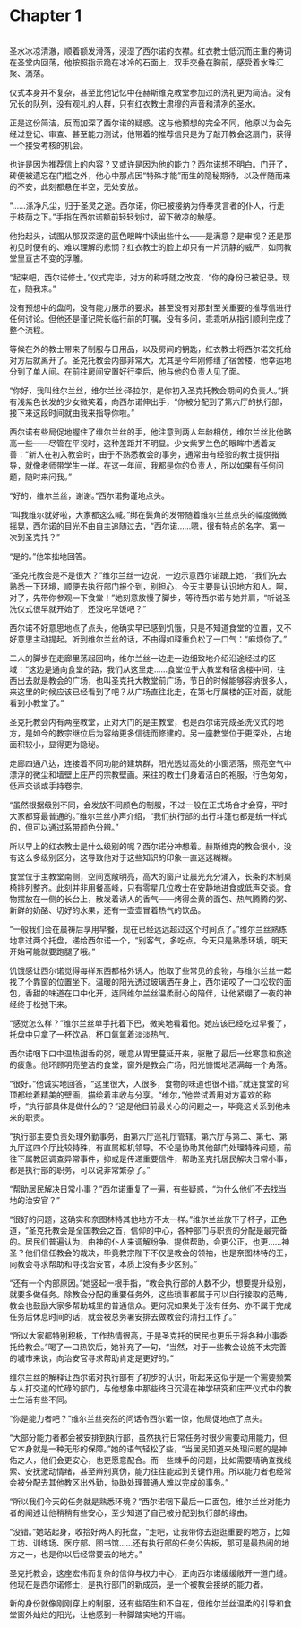 # Chapter 1

<br>
圣水冰凉清澈，顺着额发滑落，浸湿了西尔诺的衣襟。红衣教士低沉而庄重的祷词在圣堂内回荡，他按照指示跪在冰冷的石面上，双手交叠在胸前，感受着水珠汇聚、滴落。

仪式本身并不复杂，甚至比他记忆中在赫斯维克教堂参加过的洗礼更为简洁。没有冗长的队列，没有观礼的人群，只有红衣教士肃穆的声音和清冽的圣水。

正是这份简洁，反而加深了西尔诺的疑惑。这与他预想的完全不同，他原以为会先经过登记、审查、甚至能力测试，他带着的推荐信只是为了敲开教会这扇门，获得一个接受考核的机会。

也许是因为推荐信上的内容？又或许是因为他的能力？西尔诺想不明白。门开了，砖便被遗忘在门槛之外，他心中那点因“特殊才能”而生的隐秘期待，以及伴随而来的不安，此刻都悬在半空，无处安放。

“……涤净凡尘，归于圣灵之途。西尔诺，你已被接纳为侍奉灵言者的仆人，行走于枝荫之下。”手指在西尔诺额前轻轻划过，留下微凉的触感。

他抬起头，试图从那双深邃的蓝色眼眸中读出些什么——是满意？是审视？还是那初见时便有的、难以理解的悲悯？红衣教士的脸上却只有一片沉静的威严，如同教堂里亘古不变的浮雕。

“起来吧，西尔诺修士。”仪式完毕，对方的称呼随之改变，“你的身份已被记录。现在，随我来。”

没有预想中的盘问，没有能力展示的要求，甚至没有对那封至关重要的推荐信进行任何讨论。但他还是谨记院长临行前的叮嘱，没有多问，乖乖听从指引顺利完成了整个流程。

等候在外的教士带来了制服与日用品，以及房间的钥匙，红衣教士将西尔诺交托给对方后就离开了。圣克托教会内部非常大，尤其是今年刚修缮了宿舍楼，他幸运地分到了单人间。在前往房间安置好行李后，他与他的负责人见了面。

“你好，我叫维尔兰丝，维尔兰丝·泽拉尔，是你初入圣克托教会期间的负责人。”拥有浅紫色长发的少女微笑着，向西尔诺伸出手，“你被分配到了第六厅的执行部，接下来这段时间就由我来指导你啦。”

西尔诺有些局促地握住了维尔兰丝的手，他注意到两人年龄相仿，维尔兰丝比他略高一些——尽管在平视时，这种差距并不明显。少女紫罗兰色的眼眸中透着友善：“新人在初入教会时，由于不熟悉教会的事务，通常由有经验的教士提供指导，就像老师带学生一样。在这一年间，我都是你的负责人，所以如果有任何问题，随时来问我。”

“好的，维尔兰丝，谢谢。”西尔诺拘谨地点头。

“叫我维尔就好啦，大家都这么喊。”绑在鬓角的发带随着维尔兰丝点头的幅度微微摇晃，西尔诺的目光不由自主追随过去，“西尔诺……嗯，很有特点的名字。第一次到圣克托？”

“是的。”他笨拙地回答。

“圣克托教会是不是很大？”维尔兰丝一边说，一边示意西尔诺跟上她，“我们先去熟悉一下环境，顺便去执行部门报个到，别担心，今天主要是认识地方和人。啊，对了，先带你参观一下食堂！”她刻意放慢了脚步，等待西尔诺与她并肩，“听说圣洗仪式很早就开始了，还没吃早饭吧？”

西尔诺不好意思地点了点头，他确实早已感到饥饿，只是不知道食堂的位置，又不好意思主动提起。听到维尔兰丝的话，不由得如释重负松了一口气：“麻烦你了。”

二人的脚步在走廊里荡起回响，维尔兰丝一边走一边细致地介绍沿途经过的区域：“这边是通向食堂的路，我们从这里走……食堂位于大教堂和宿舍楼中间，往西出去就是教会的广场，也叫圣克托大教堂前广场，节日的时候能够容纳很多人，来这里的时候应该已经看到了吧？从广场直往北走，在第七厅属楼的正对面，就能看到小教堂了。”

圣克托教会内有两座教堂，正对大门的是主教堂，也是西尔诺完成圣洗仪式的地方，是如今的教宗继位后为容纳更多信徒而修建的。另一座教堂位于更深处，占地面积较小，显得更为隐秘。

走廊四通八达，连接着不同功能的建筑群，阳光透过高处的小窗洒落，照亮空气中漂浮的微尘和墙壁上庄严的宗教壁画。来往的教士们身着洁白的袍服，行色匆匆，低声交谈或手持卷宗。

“虽然根据级别不同，会发放不同颜色的制服，不过一般在正式场合才会穿，平时大家都穿最普通的。”维尔兰丝小声介绍，“我们执行部的出行斗篷也都是统一样式的，但可以通过系带颜色分辨。”

所以早上的红衣教士是什么级别的呢？西尔诺分神想着。赫斯维克的教会很小，没有这么多级别区分，这导致他对于这些知识的印象一直迷迷糊糊。

食堂位于主教堂南侧，空间宽敞明亮，高大的窗户让晨光充分涌入，长条的木制桌椅排列整齐。此刻并非用餐高峰，只有零星几位教士在安静地进食或低声交谈。食物摆放在一侧的长台上，散发着诱人的香气——烤得金黄的面包、热气腾腾的粥、新鲜的奶酪、切好的水果，还有一壶壶冒着热气的饮品。

“一般我们会在晨祷后享用早餐，现在已经远远超过这个时间点了。”维尔兰丝熟练地拿过两个托盘，递给西尔诺一个，“别客气，多吃点。今天只是熟悉环境，明天开始可能就要跑腿了哦。”

饥饿感让西尔诺觉得每样东西都格外诱人，他取了些常见的食物，与维尔兰丝一起找了个靠窗的位置坐下。温暖的阳光透过玻璃洒在身上，西尔诺咬了一口松软的面包，香甜的味道在口中化开，连同维尔兰丝温柔耐心的陪伴，让他紧绷了一夜的神经终于松弛下来。

“感觉怎么样？”维尔兰丝单手托着下巴，微笑地看着他。她应该已经吃过早餐了，托盘中只拿了一杯饮品，杯口氤氲着淡淡热气。

西尔诺咽下口中温热甜香的粥，暖意从胃里蔓延开来，驱散了最后一丝寒意和旅途的疲惫。他环顾明亮整洁的食堂，窗外是教会广场，阳光慷慨地洒满每一个角落。

“很好。”他诚实地回答，“这里很大，人很多，食物的味道也很不错。”就连食堂的穹顶都绘着精美的壁画，描绘着丰收与分享。“维尔，”他尝试着用对方喜欢的称呼，“执行部具体是做什么的？”这是他目前最关心的问题之一，毕竟这关系到他未来的职责。

“执行部主要负责处理外勤事务，由第六厅巡礼厅管辖。第六厅与第二、第七、第九厅这四个厅比较特殊，有直属枢机领导。不论是协助其他部门处理特殊问题，前往下属教区调查异常事件，抑或是传递重要信件，帮助圣克托居民解决日常小事，都是执行部的职务，可以说非常繁杂了。”

“帮助居民解决日常小事？”西尔诺重复了一遍，有些疑惑，“为什么他们不去找当地的治安官？”

“很好的问题，这确实和奈图林特其他地方不太一样。”维尔兰丝放下了杯子，正色道，“圣克托教会是全国教会之首，信仰的中心，各种部门与职责的分配是最完备的。居民们普遍认为，由神的仆人来调解纷争、提供帮助，会更公正，也更……神圣？他们信任教会的裁决，毕竟教宗陛下不仅是教会的领袖，也是奈图林特的王，向教会寻求帮助和寻找治安官，本质上没有多少区别。”

“还有一个内部原因。”她竖起一根手指，“教会执行部的人数不少，想要提升级别，就要多做任务。除教会分配的重要任务外，这些琐事都属于可以自行接取的范畴，教会也鼓励大家多帮助城里的普通信众。更何况如果处于没有任务、亦不属于完成任务后休息时间的话，就会被总务署安排去做教会的清扫工作了。”

“所以大家都特别积极，工作热情很高，于是圣克托的居民也更乐于将各种小事委托给教会。”喝了一口热饮后，她补充了一句，“当然，对于一些教会设施不太完善的城市来说，向治安官寻求帮助肯定是更好的。”

维尔兰丝的解释让西尔诺对执行部有了初步的认识，听起来这似乎是一个需要频繁与人打交道的忙碌的部门，与他想象中那些终日沉浸在神学研究和庄严仪式中的教士生活有些不同。

“你是能力者吧？”维尔兰丝突然的问话令西尔诺一惊，他局促地点了点头。

“大部分能力者都会被安排到执行部，虽然执行日常任务时很少需要动用能力，但它本身就是一种无形的保障。”她的语气轻松了些，“当居民知道来处理问题的是神佑之人，他们会更安心，也更愿意配合。而一些棘手的问题，比如需要精确查找线索、安抚激动情绪，甚至辨别真伪，能力往往能起到关键作用。所以能力者也经常会被分配去其他教区出外勤，协助处理普通人难以完成的事务。”

“所以我们今天的任务就是熟悉环境？”西尔诺咽下最后一口面包，维尔兰丝对能力者的阐述让他稍稍有些安心，至少知道了自己被分配到执行部的缘由。

“没错。”她站起身，收拾好两人的托盘，“走吧，让我带你去逛逛重要的地方，比如工坊、训练场、医疗部、图书馆……还有执行部的任务公告板，那可是最热闹的地方之一，也是你以后经常要去的地方。”

圣克托教会，这座宏伟而复杂的信仰与权力中心，正向西尔诺缓缓敞开一道门缝。他现在是西尔诺修士，是执行部门的新成员，是一个被教会接纳的能力者。

新的身份就像刚刚穿上的制服，还有些陌生和不自在，但维尔兰丝温柔的引导和食堂窗外灿烂的阳光，让他感到一种脚踏实地的开端。
